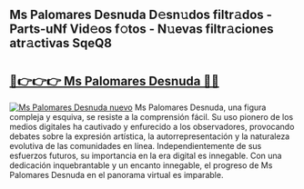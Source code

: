 ## Ms Palomares Desnuda D𝚎sn𝚞dos filtr𝚊dos - Parts-uNf Vid𝚎os f𝚘tos - N𝚞evas filtr𝚊ciones atr𝚊ctivas SqeQ8

# <h2><a href="http://mb83i4.tromn.icu/?c=Ms+Palomares+Desnuda">🔗👉👉👉 Ms Palomares Desnuda 🔗🔗</a></h2>

[![Ms Palomares Desnuda nuevo](https://i.imgur.com/pEAQMta.gif)](http://mb83i4.tromn.icu/?c=Ms+Palomares+Desnuda)
Ms Palomares Desnuda, una figura compleja y esquiva, se resiste a la comprensión fácil. Su uso pionero de los medios digitales ha cautivado y enfurecido a los observadores, provocando debates sobre la expresión artística, la autorrepresentación y la naturaleza evolutiva de las comunidades en línea. Independientemente de sus esfuerzos futuros, su importancia en la era digital es innegable. Con una dedicación inquebrantable y un encanto innegable, el progreso de Ms Palomares Desnuda en el panorama virtual es imparable.
